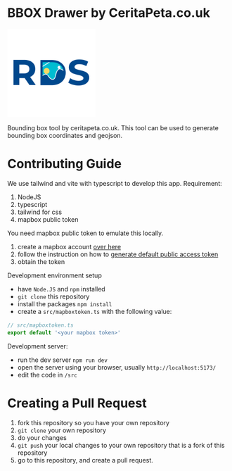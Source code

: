 # BBOX Drawer by CeritaPeta.co.uk

<img src='public/logo.png' width="200">

Bounding box tool by ceritapeta.co.uk. This tool can be used to generate bounding box coordinates and geojson.

# Contributing Guide

We use tailwind and vite with typescript to develop this app. Requirement:

1. NodeJS
2. typescript
3. tailwind for css
4. mapbox public token

You need mapbox public token to emulate this locally.

1. create a mapbox account [over here](https://account.mapbox.com/auth/signup/)
2. follow the instruction on how to [generate default public access token](https://docs.mapbox.com/accounts/guides/tokens/#mapbox-account-dashboard)
3. obtain the token


Development environment setup

- have `Node.JS` and `npm` installed
- `git clone` this repository
- install the packages `npm install`
- create a `src/mapboxtoken.ts` with the following value:

```typescript
// src/mapboxtoken.ts
export default '<your mapbox token>'
```

Development server:

- run the dev server `npm run dev`
- open the server using your browser, usually `http://localhost:5173/`
- edit the code in `/src`

# Creating a Pull Request

1. fork this repository so you have your own repository
2. `git clone` your own repository
3. do your changes
4. `git push` your local changes to your own repository that is a fork of this repository
5. go to this repository, and create a pull request.